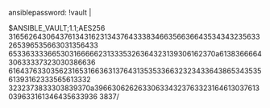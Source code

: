 

ansiblepassword: !vault |

$ANSIBLE_VAULT;1.1;AES256
          31656264306437613431623134376433383466356636643534343235633265396535663031356433
          6533633336653031666662313335326364323139306162370a613836666430633337323030386636
          61643763303562316531663631376431353533663232343364386534353561393162333565613332
          3232373833303839370a396630626263306334323763323164613037613039633161346435633936
          3837/
